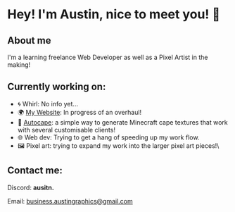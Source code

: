 # Hey! I'm Austin, nice to meet you! 👋

## About me
I'm a learning freelance Web Developer as well as a Pixel Artist in the making!

## Currently working on:

- 🌀 Whirl: No info yet...
- 🌍 [My Website](https://austino.is-a.dev/): In progress of an overhaul!
- 🎨 [Autocape](https://autocape.app/): a simple way to generate Minecraft cape textures that work with several customisable clients!
- 🌐 Web dev: Trying to get a hang of speeding up my work flow.
- 🖼️ Pixel art: trying to expand my work into the larger pixel art pieces!\\

## Contact me:
Discord: **ausitn.**

Email: business.austingraphics@gmail.com

<!--
**AustinGraphics/AustinGraphics** is a ✨ _special_ ✨ repository because its `README.md` (this file) appears on your GitHub profile.

Here are some ideas to get you started:

- 🔭 I’m currently working on ...
- 🌱 I’m currently learning ...
- 👯 I’m looking to collaborate on ...
- 🤔 I’m looking for help with ...
- 💬 Ask me about ...
- 📫 How to reach me: ...
- 😄 Pronouns: ...
- ⚡ Fun fact: ...
-->

